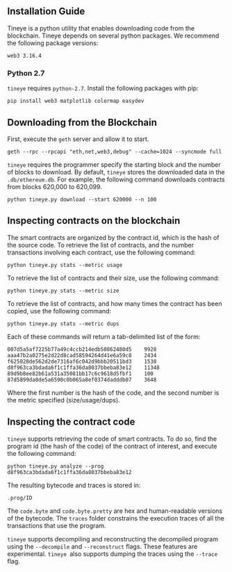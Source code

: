 ## Installation Guide

Tineye is a python utility that enables downloading code from the blockchain.
Tineye depends on several python packages. We recommend the following package versions:
    
    web3 3.16.4

### Python 2.7
`tineye` requires `python-2.7`. 
Install the following packages with pip:

    pip install web3 matplotlib colormap easydev
   
   
  
## Downloading from the Blockchain

First, execute the `geth` server and allow it to start.

    geth --rpc --rpcapi "eth,net,web3,debug" --cache=1024 --syncmode full

`tineye` requires the programmer specify the starting block and the number of blocks to download. By default, `tineye` stores the downloaded data in the `.db/ethereum.db`. For example, the following command downloads contracts from blocks 620,000 to 620,099.

    python tineye.py download --start 620000 --n 100
   
   
## Inspecting contracts on the blockchain 

The smart contracts are organized by the contract id, which is the hash of the source code. To retrieve the list of contracts, and the number transactions involving each contract, use the following command:

    python tineye.py stats --metric usage

To retrieve the list of contracts and their size, use the following command:

    python tineye.py stats --metric size
  
To retrieve the list of contracts, and how many times the contract has been copied, use the following command:

    python tineye.py stats --metric dups
   
Each of these commands will return a tab-delimited list of the form:

    007d5a5af7225b77a49c4ccb214edb50862480d5	9928
    aaa47b2a0275e2d22d8cad58594264d41e6a59c8	2434
    f625028de562d2de7316af6c042d9bbb20511bd3	1530
    d8f963ca3bdada6f1c1ffa36da8037bbeba83e12	11348
    89d9b8ee82b61a531a35081bb17c6c9618d5fbf1	100
    87d5899da0de5a6590c0b065a8ef0374dadddb07	3648

Where the first number is the hash of the code, and the second number is the metric specified (size/usage/dups).

## Inspecting the contract code

`tineye` supports retrieving the code of smart contracts. To do so, find the program id (the hash of the code) of the contract of interest, and execute the following command:
    
    python tineye.py analyze --prog d8f963ca3bdada6f1c1ffa36da8037bbeba83e12

The resulting bytecode and traces is stored in:

    .prog/ID
    
The `code.byte` and `code.byte.pretty` are hex and human-readable versions of the bytecode. The `traces` folder constrains the execution traces of all the transactions that use the program. 

`tineye` supports decompiling and reconstructing the decompiled program using the `--decompile` and `--reconstruct` flags. These features are experimental. `tineye `also supports dumping the traces using the `--trace` flag. 




